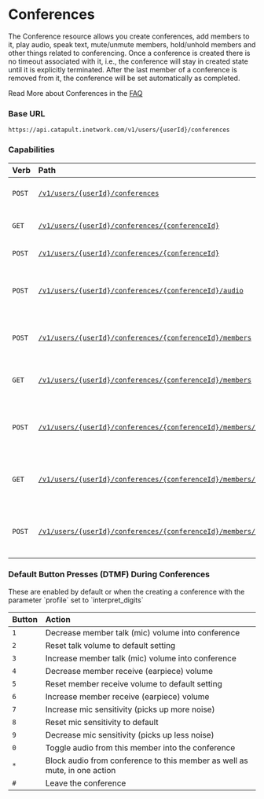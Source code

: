 # Conferences
The Conference resource allows you create conferences, add members to it, play audio, speak text, mute/unmute members, hold/unhold members and other things related to conferencing. Once a conference is created there is no timeout associated with it, i.e., the conference will stay in created state until it is explicitly terminated. After the last member of a conference is removed from it, the conference will be set automatically as completed.

<aside class="alert general small">
<p>
Read More about Conferences in the <a href="http://dev.bandwidth.com/faq/#voice">FAQ</a>
</p>
</aside>

### Base URL

`https://api.catapult.inetwork.com/v1/users/{userId}/conferences`

### Capabilities

| Verb                           | Path                                                                                                                           | about                                              |
|:-------------------------------|:-------------------------------------------------------------------------------------------------------------------------------|:---------------------------------------------------|
| <code class="post">POST</code> | [`/v1/users/{userId}/conferences`](postConferences.md)                                                                         | Create a new conference                            |
| <code class="get">GET</code>   | [`/v1/users/{userId}/conferences/{conferenceId}`](getConferencesConferenceId.md)                                               | Retrieve conference information                    |
| <code class="post">POST</code> | [`/v1/users/{userId}/conferences/{conferenceId}`](postConferencesConferenceId.md)                                              | Update conference                                  |
| <code class="post">POST</code> | [`/v1/users/{userId}/conferences/{conferenceId}/audio`](postConferencesConferenceIdAudio.md)                                   | Play an audio/speak a sentence in the conference   |
| <code class="post">POST</code> | [`/v1/users/{userId}/conferences/{conferenceId}/members`](postConferencesConferenceIdMembers.md)                               | Add a member to a conference.                      |
| <code class="get">GET</code>   | [`/v1/users/{userId}/conferences/{conferenceId}/members`](getConferencesConferenceIdMembers.md)                                | List all members from a conference                 |
| <code class="post">POST</code> | [`/v1/users/{userId}/conferences/{conferenceId}/members/{memberId}`](postConferencesConferenceIdMembersMemberId.md)            | Update a conference member (remove, mute, hold)    |
| <code class="get">GET</code>   | [`/v1/users/{userId}/conferences/{conferenceId}/members/{memberId}`](getConferencesConferenceIdMembersMemberId.md)             | Retrieve properties for a single conference member |
| <code class="post">POST</code> | [`/v1/users/{userId}/conferences/{conferenceId}/members/{memberId}/audio`](postConferencesConferenceIdMembersMemberIdAudio.md) | Play audio/speak to only one conference member     |

### Default Button Presses (DTMF) During Conferences

<aside class="alert general small">
<p>
These are enabled by default or when the creating a conference with the parameter `profile` set to `interpret_digits`
</p>
</aside>

| Button | Action                                                                    |
|:-------|:--------------------------------------------------------------------------|
| `1`    | Decrease member talk (mic) volume into conference                         |
| `2`    | Reset talk volume to default setting                                      |
| `3`    | Increase member talk (mic) volume into conference                         |
| `4`    | Decrease member receive (earpiece) volume                                 |
| `5`    | Reset member receive volume to default setting                            |
| `6`    | Increase member receive (earpiece) volume                                 |
| `7`    | Increase mic sensitivity (picks up more noise)                            |
| `8`    | Reset mic sensitivity to default                                          |
| `9`    | Decrease mic sensitivity (picks up less noise)                            |
| `0`    | Toggle audio from this member into the conference                         |
| `*`    | Block audio from conference to this member as well as mute, in one action |
| `#`    | Leave the conference                                                      |
